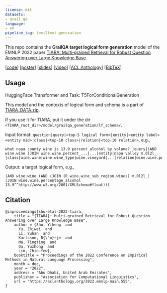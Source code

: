 ```yaml
---
license: mit
datasets:
- grail_qa
language:
- en
pipeline_tag: text2text-generation
---
```


This repo contains the **GrailQA target logical form generation** model of the EMNLP 2022 paper [TIARA: Multi-grained Retrieval for Robust Question Answering over Large Knowledge Base](https://arxiv.org/abs/2210.12925).

[[code](https://github.com/microsoft/KC/tree/main/papers/TIARA)] [[poster](https://yihengshu.github.io/homepage/EMNLP22poster.pdf)] [[slides](https://yihengshu.github.io/homepage/EMNLP22slides.pdf)] [[video](https://s3.amazonaws.com/pf-user-files-01/u-59356/uploads/2022-11-04/fr03tjr/EMNLP22.mp4)] [[ACL Anthology](https://aclanthology.org/2022.emnlp-main.555/)] [[BibTeX](https://aclanthology.org/2022.emnlp-main.555.bib)]

## Usage

HuggingFace Transformer and Task: T5ForConditionalGeneration

This model and the contexts of logical form and schema is a part of [TIARA_DATA.zip](https://kcpapers.blob.core.windows.net/tiara-emnlp2022/TIARA_DATA.zip). 

If you use it for TIARA, put it under the dir `<TIARA_root_dir>/model/grailqa_generation/lf_schema/`.

Input format: `question|query|<top-5 logical form>|entity|<entity label> <entity mid>|class|<top-10 class>|relation|<top-10 relation>`, e.g.,

```
what napa county wine is 13.9 percent alcohol by volume? |query|(AND wine.wine (JOIN wine.wine.percent_...|...|entity|napa valley m.0l2l_ |class|wine.wine|wine.wine_type|wine.vineyard|...|relation|wine.wine.percentage_alcohol|wine.wine_region|...
```

Output: a target logical form, e.g., 

```
(AND wine.wine (AND (JOIN (R wine.wine_sub_region.wines) m.0l2l_) (JOIN wine.wine.percentage_alcohol 13.9^^http://www.w3.org/2001/XMLSchema#float)))
```

## Citation

```
@inproceedings{shu-etal-2022-tiara,
    title = "{TIARA}: Multi-grained Retrieval for Robust Question Answering over Large Knowledge Base",
    author = {Shu, Yiheng  and
      Yu, Zhiwei  and
      Li, Yuhan  and
      Karlsson, B{\"o}rje  and
      Ma, Tingting  and
      Qu, Yuzhong  and
      Lin, Chin-Yew},
    booktitle = "Proceedings of the 2022 Conference on Empirical Methods in Natural Language Processing",
    month = dec,
    year = "2022",
    address = "Abu Dhabi, United Arab Emirates",
    publisher = "Association for Computational Linguistics",
    url = "https://aclanthology.org/2022.emnlp-main.555",
}
```